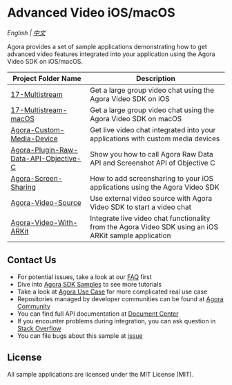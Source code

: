 # Advanced Video iOS/macOS

*English | [中文](README.zh.md)*

Agora provides a set of sample applications demonstrating how to get advanced video features integrated into your application using the Agora Video SDK on iOS/macOS.

Project Folder Name|Description
---|---
[17-Multistream](./17-Multistream)|Get a large group video chat using the Agora Video SDK on iOS
[17-Multistream-macOS](./17-Multistream-macOS)|Get a large group video chat using the Agora Video SDK on macOS
[Agora-Custom-Media-Device](./Agora-Custom-Media-Device)|Get live video chat integrated into your applications with custom media devices
[Agora-Plugin-Raw-Data-API-Objective-C](./Agora-Plugin-Raw-Data-API-Objective-C)|Show you how to call Agora Raw Data API and Screenshot API of Objective C
[Agora-Screen-Sharing](./Agora-Screen-Sharing)|How to add screensharing to your iOS applications using the Agora Video SDK
[Agora-Video-Source](./Agora-Video-Source)|Use external video source with Agora Video SDK to start a video chat
[Agora-Video-With-ARKit](./Agora-Video-With-ARKit)|Integrate live video chat functionality from the Agora Video SDK using an iOS ARKit sample application


## Contact Us

- For potential issues, take a look at our [FAQ](https://docs.agora.io/en/faq) first
- Dive into [Agora SDK Samples](https://github.com/AgoraIO) to see more tutorials
- Take a look at [Agora Use Case](https://github.com/AgoraIO-usecase) for more complicated real use case
- Repositories managed by developer communities can be found at [Agora Community](https://github.com/AgoraIO-Community)
- You can find full API documentation at [Document Center](https://docs.agora.io/en/)
- If you encounter problems during integration, you can ask question in [Stack Overflow](https://stackoverflow.com/questions/tagged/agora.io)
- You can file bugs about this sample at [issue](https://github.com/AgoraIO/Advanced-Video/issues)

## License

All sample applications are licensed under the MIT License (MIT).